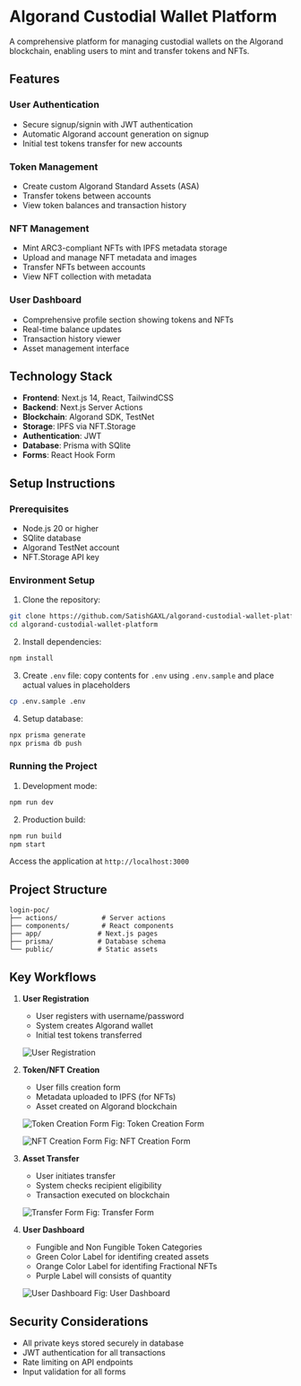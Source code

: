 # Algorand Custodial Wallet Platform

A comprehensive platform for managing custodial wallets on the Algorand blockchain, enabling users to mint and transfer tokens and NFTs.

## Features

### User Authentication
- Secure signup/signin with JWT authentication
- Automatic Algorand account generation on signup
- Initial test tokens transfer for new accounts

### Token Management
- Create custom Algorand Standard Assets (ASA)
- Transfer tokens between accounts
- View token balances and transaction history

### NFT Management
- Mint ARC3-compliant NFTs with IPFS metadata storage
- Upload and manage NFT metadata and images
- Transfer NFTs between accounts
- View NFT collection with metadata

### User Dashboard
- Comprehensive profile section showing tokens and NFTs
- Real-time balance updates
- Transaction history viewer
- Asset management interface

## Technology Stack

- **Frontend**: Next.js 14, React, TailwindCSS
- **Backend**: Next.js Server Actions
- **Blockchain**: Algorand SDK, TestNet
- **Storage**: IPFS via NFT.Storage
- **Authentication**: JWT
- **Database**: Prisma with SQlite
- **Forms**: React Hook Form

## Setup Instructions

### Prerequisites
- Node.js 20 or higher
- SQlite database
- Algorand TestNet account
- NFT.Storage API key

### Environment Setup
1. Clone the repository:
```bash
git clone https://github.com/SatishGAXL/algorand-custodial-wallet-platform.git
cd algorand-custodial-wallet-platform
```

2. Install dependencies:
```bash
npm install
```

3. Create `.env` file:
copy contents for `.env` using `.env.sample` and place actual values in placeholders
```bash
cp .env.sample .env
```

4. Setup database:
```bash
npx prisma generate
npx prisma db push
```

### Running the Project

1. Development mode:
```bash
npm run dev
```

2. Production build:
```bash
npm run build
npm start
```

Access the application at `http://localhost:3000`

## Project Structure

```
login-poc/
├── actions/           # Server actions
├── components/        # React components
├── app/              # Next.js pages
├── prisma/           # Database schema
└── public/           # Static assets
```

## Key Workflows

1. **User Registration**
   - User registers with username/password
   - System creates Algorand wallet
   - Initial test tokens transferred

   ![User Registration](flow_images/registration.png)

2. **Token/NFT Creation**
   - User fills creation form
   - Metadata uploaded to IPFS (for NFTs)
   - Asset created on Algorand blockchain

   ![Token Creation Form](flow_images/token_form.png)
   Fig: Token Creation Form

   ![NFT Creation Form](flow_images/nft_form.png)
   Fig: NFT Creation Form

3. **Asset Transfer**
   - User initiates transfer
   - System checks recipient eligibility
   - Transaction executed on blockchain

   ![Transfer Form](flow_images/transfer_form.png)
   Fig: Transfer Form

4. **User Dashboard**
   - Fungible and Non Fungible Token Categories
   - Green Color Label for identifing created assets
   - Orange Color Label for identifing Fractional NFTs
   - Purple Label will consists of quantity

   ![User Dashboard](flow_images/dashboard.png)
   Fig: User Dashboard

## Security Considerations

- All private keys stored securely in database
- JWT authentication for all transactions
- Rate limiting on API endpoints
- Input validation for all forms
